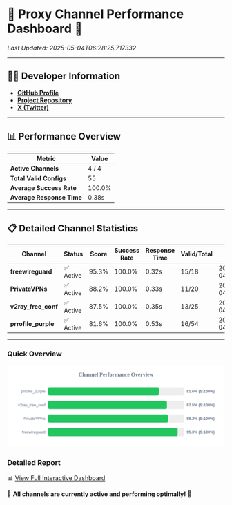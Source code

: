 # 🌟 Proxy Channel Performance Dashboard 🌟

_Last Updated: 2025-05-04T06:28:25.717332_

---

## 👩‍💻 Developer Information

- **[GitHub Profile](https://github.com/4n0nymou3)**  
- **[Project Repository](https://github.com/4n0nymou3/multi-proxy-config-fetcher)**  
- **[X (Twitter)](https://x.com/4n0nymou3)**  

---

## 📊 Performance Overview

| Metric                | Value       |
|-----------------------|-------------|
| **Active Channels**   | 4 / 4       |
| **Total Valid Configs** | 55          |
| **Average Success Rate** | 100.0%      |
| **Average Response Time** | 0.38s       |

---

## 📋 Detailed Channel Statistics

| Channel          | Status     | Score  | Success Rate | Response Time | Valid/Total | Last Success               |
|------------------|------------|--------|--------------|---------------|-------------|----------------------------|
| **freewireguard**  | ✅ Active  | 95.3%  | 100.0% | 0.32s         | 15/18       | 2025-05-04T06:28:25.716026 |
| **PrivateVPNs**  | ✅ Active  | 88.2%  | 100.0% | 0.33s         | 11/20       | 2025-05-04T06:28:25.366118 |
| **v2ray_free_conf**  | ✅ Active  | 87.5%  | 100.0% | 0.35s         | 13/25       | 2025-05-04T06:28:25.001926 |
| **prrofile_purple**  | ✅ Active  | 81.6%  | 100.0% | 0.53s         | 16/54       | 2025-05-04T06:28:24.467583 |

---

### Quick Overview
<div align="center">
  <a href="https://raw.githubusercontent.com/nullluser/NullRepo/refs/heads/main/assets/channel_stats_chart.svg">
    <img src="https://raw.githubusercontent.com/nullluser/NullRepo/refs/heads/main/assets/channel_stats_chart.svg" alt="Source Performance Statistics" width="800">
  </a>
</div>

### Detailed Report
📊 [View Full Interactive Dashboard](https://htmlpreview.github.io/?https://github.com/nullluser/NullRepo/blob/main/assets/performance_report.html)

🎉 **All channels are currently active and performing optimally!** 🎉
